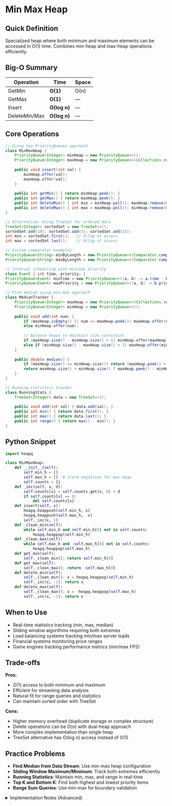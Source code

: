 # Min Max Heap

## Quick Definition

Specialized heap where both minimum and maximum elements can be accessed in O(1) time. Combines min-heap and max-heap operations efficiently.

## Big-O Summary

| Operation | Time | Space |
|-----------|------|-------|
| GetMin    | **O(1)** | O(n) |
| GetMax    | **O(1)** | — |
| Insert    | **O(log n)** | — |
| DeleteMin/Max | **O(log n)** | — |

## Core Operations

```java
// Using two PriorityQueues approach
class MinMaxHeap {
    PriorityQueue<Integer> minHeap = new PriorityQueue<>();                    // min elements
    PriorityQueue<Integer> maxHeap = new PriorityQueue<>(Collections.reverseOrder()); // max elements
    
    public void insert(int val) {
        minHeap.offer(val);
        maxHeap.offer(val);
    }
    
    public int getMin() { return minHeap.peek(); }
    public int getMax() { return maxHeap.peek(); }
    public int deleteMin() { int min = minHeap.poll(); maxHeap.remove(min); return min; }
    public int deleteMax() { int max = maxHeap.poll(); minHeap.remove(max); return max; }
}

// Alternative: Using TreeSet for ordered data
TreeSet<Integer> sortedSet = new TreeSet<>();
sortedSet.add(10); sortedSet.add(5); sortedSet.add(15);
int min = sortedSet.first();   // O(log n) access
int max = sortedSet.last();    // O(log n) access

// Custom comparator examples
PriorityQueue<String> minByLength = new PriorityQueue<>(Comparator.comparing(String::length));
PriorityQueue<String> maxByLength = new PriorityQueue<>(Comparator.comparing(String::length).reversed());

// Interval scheduling with min/max priority
class Event { int time, priority; }
PriorityQueue<Event> minTime = new PriorityQueue<>((a, b) -> a.time - b.time);
PriorityQueue<Event> maxPriority = new PriorityQueue<>((a, b) -> b.priority - a.priority);

// Find median using min-max approach
class MedianTracker {
    PriorityQueue<Integer> maxHeap = new PriorityQueue<>(Collections.reverseOrder()); // left half
    PriorityQueue<Integer> minHeap = new PriorityQueue<>();                           // right half
    
    public void add(int num) {
        if (maxHeap.isEmpty() || num <= maxHeap.peek()) maxHeap.offer(num);
        else minHeap.offer(num);
        
        // Balance heaps to maintain size constraint
        if (maxHeap.size() - minHeap.size() > 1) minHeap.offer(maxHeap.poll());
        else if (minHeap.size() - maxHeap.size() > 1) maxHeap.offer(minHeap.poll());
    }
    
    public double median() {
        if (maxHeap.size() == minHeap.size()) return (maxHeap.peek() + minHeap.peek()) / 2.0;
        return maxHeap.size() > minHeap.size() ? maxHeap.peek() : minHeap.peek();
    }
}

// Running statistics tracker
class RunningStats {
    TreeSet<Integer> data = new TreeSet<>();
    
    public void add(int val) { data.add(val); }
    public int min() { return data.first(); }
    public int max() { return data.last(); }
    public int range() { return max() - min(); }
}
```

## Python Snippet

```python
import heapq

class MinMaxHeap:
    def __init__(self):
        self.min_h = []
        self.max_h = []  # store negatives for max-heap
        self.counts = {}
    def _inc(self, x, d):
        self.counts[x] = self.counts.get(x, 0) + d
        if self.counts[x] == 0:
            del self.counts[x]
    def insert(self, x):
        heapq.heappush(self.min_h, x)
        heapq.heappush(self.max_h, -x)
        self._inc(x, 1)
    def _clean_min(self):
        while self.min_h and self.min_h[0] not in self.counts:
            heapq.heappop(self.min_h)
    def _clean_max(self):
        while self.max_h and -self.max_h[0] not in self.counts:
            heapq.heappop(self.max_h)
    def get_min(self):
        self._clean_min(); return self.min_h[0]
    def get_max(self):
        self._clean_max(); return -self.max_h[0]
    def delete_min(self):
        self._clean_min(); x = heapq.heappop(self.min_h)
        self._inc(x, -1); return x
    def delete_max(self):
        self._clean_max(); x = -heapq.heappop(self.max_h)
        self._inc(x, -1); return x
```

## When to Use

- Real-time statistics tracking (min, max, median)
- Sliding window algorithms requiring both extremes
- Load balancing systems tracking min/max server loads
- Financial systems monitoring price ranges
- Game engines tracking performance metrics (min/max FPS)

## Trade-offs

**Pros:**

- O(1) access to both minimum and maximum
- Efficient for streaming data analysis
- Natural fit for range queries and statistics
- Can maintain sorted order with TreeSet

**Cons:**

- Higher memory overhead (duplicate storage or complex structure)
- Delete operations can be O(n) with dual-heap approach
- More complex implementation than single heap
- TreeSet alternative has O(log n) access instead of O(1)

## Practice Problems

- **Find Median from Data Stream**: Use min-max heap configuration
- **Sliding Window Maximum/Minimum**: Track both extremes efficiently
- **Running Statistics**: Maintain min, max, and range in real-time
- **Top K and Bottom K**: Find both highest and lowest priority items
- **Range Sum Queries**: Use min-max for boundary validation

<details>
<summary>Implementation Notes (Advanced)</summary>

### Dual-Heap Implementation

- **Memory overhead**: Stores each element twice (min-heap and max-heap)
- **Delete complexity**: O(n) for arbitrary element removal from PriorityQueue
- **Synchronization**: Must keep both heaps consistent

### TreeSet Alternative

- **Balanced complexity**: O(log n) for all operations but sorted access
- **Memory efficient**: Single storage per element
- **Range operations**: Natural support for subSet, headSet, tailSet

### Min-Max Heap Structure

- **Alternating levels**: Min levels and max levels alternate in tree
- **Complex maintenance**: Requires careful level tracking
- **Better theoretical bounds**: True O(1) min/max access

### Performance Considerations

- **Dual-heap**: Best for frequent min/max access, rare deletes
- **TreeSet**: Best for balanced access patterns and range queries
- **Custom structure**: Worth implementing for high-performance scenarios

</details>
